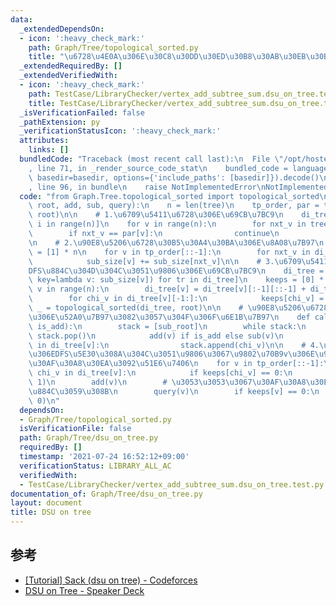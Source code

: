 ```yaml
---
data:
  _extendedDependsOn:
  - icon: ':heavy_check_mark:'
    path: Graph/Tree/topological_sorted.py
    title: "\u6728\u4E0A\u306E\u30C8\u30DD\u30ED\u30B8\u30AB\u30EB\u30BD\u30FC\u30C8"
  _extendedRequiredBy: []
  _extendedVerifiedWith:
  - icon: ':heavy_check_mark:'
    path: TestCase/LibraryChecker/vertex_add_subtree_sum.dsu_on_tree.test.py
    title: TestCase/LibraryChecker/vertex_add_subtree_sum.dsu_on_tree.test.py
  _isVerificationFailed: false
  _pathExtension: py
  _verificationStatusIcon: ':heavy_check_mark:'
  attributes:
    links: []
  bundledCode: "Traceback (most recent call last):\n  File \"/opt/hostedtoolcache/Python/3.9.7/x64/lib/python3.9/site-packages/onlinejudge_verify/documentation/build.py\"\
    , line 71, in _render_source_code_stat\n    bundled_code = language.bundle(stat.path,\
    \ basedir=basedir, options={'include_paths': [basedir]}).decode()\n  File \"/opt/hostedtoolcache/Python/3.9.7/x64/lib/python3.9/site-packages/onlinejudge_verify/languages/python.py\"\
    , line 96, in bundle\n    raise NotImplementedError\nNotImplementedError\n"
  code: "from Graph.Tree.topological_sorted import topological_sorted\n\n\ndef dsu_on_tree(tree,\
    \ root, add, sub, query):\n    n = len(tree)\n    tp_order, par = topological_sorted(tree,\
    \ root)\n\n    # 1.\u6709\u5411\u6728\u306E\u69CB\u7BC9\n    di_tree = [[] for\
    \ i in range(n)]\n    for v in range(n):\n        for nxt_v in tree[v]:\n    \
    \        if nxt_v == par[v]:\n                continue\n            di_tree[v].append(nxt_v)\n\
    \n    # 2.\u90E8\u5206\u6728\u30B5\u30A4\u30BA\u306E\u8A08\u7B97\n    sub_size\
    \ = [1] * n\n    for v in tp_order[::-1]:\n        for nxt_v in di_tree[v]:\n\
    \            sub_size[v] += sub_size[nxt_v]\n\n    # 3.\u6709\u5411\u6728\u306E\
    DFS\u884C\u304D\u304C\u3051\u9806\u306E\u69CB\u7BC9\n    di_tree = [sorted(tr,\
    \ key=lambda v: sub_size[v]) for tr in di_tree]\n    keeps = [0] * n\n    for\
    \ v in range(n):\n        di_tree[v] = di_tree[v][:-1][::-1] + di_tree[v][-1:]\n\
    \        for chi_v in di_tree[v][-1:]:\n            keeps[chi_v] = 1\n    tp_order,\
    \ _ = topological_sorted(di_tree, root)\n\n    # \u90E8\u5206\u6728\u304B\u3089\
    \u306E\u52A0\u7B97\u3082\u3057\u304F\u306F\u6E1B\u7B97\n    def calc(sub_root,\
    \ is_add):\n        stack = [sub_root]\n        while stack:\n            v =\
    \ stack.pop()\n            add(v) if is_add else sub(v)\n            for chi_v\
    \ in di_tree[v]:\n                stack.append(chi_v)\n\n    # 4.\u6709\u5411\u6728\
    \u306EDFS\u5E30\u308A\u304C\u3051\u9806\u3067\u9802\u70B9v\u306E\u90E8\u5206\u6728\
    \u30AF\u30A8\u30EA\u3092\u51E6\u7406\n    for v in tp_order[::-1]:\n        for\
    \ chi_v in di_tree[v]:\n            if keeps[chi_v] == 0:\n                calc(chi_v,\
    \ 1)\n        add(v)\n        # \u3053\u3053\u3067\u30AF\u30A8\u30EA\u3092\u5B9F\
    \u884C\u3059\u308B\n        query(v)\n        if keeps[v] == 0:\n            calc(v,\
    \ 0)\n"
  dependsOn:
  - Graph/Tree/topological_sorted.py
  isVerificationFile: false
  path: Graph/Tree/dsu_on_tree.py
  requiredBy: []
  timestamp: '2021-07-24 16:52:12+09:00'
  verificationStatus: LIBRARY_ALL_AC
  verifiedWith:
  - TestCase/LibraryChecker/vertex_add_subtree_sum.dsu_on_tree.test.py
documentation_of: Graph/Tree/dsu_on_tree.py
layout: document
title: DSU on tree
---
```


## 参考
- [[Tutorial] Sack (dsu on tree) - Codeforces](https://codeforces.com/blog/entry/44351)
- [DSU on Tree - Speaker Deck](https://speakerdeck.com/camypaper/dsu-on-tree)